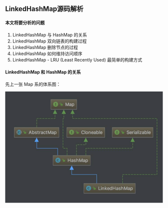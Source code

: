 ## LinkedHashMap源码解析
#### 本文将要分析的问题
1. LinkedHashMap 与 HashMap 的关系
2. LinkedHashMap 双向链表的构建过程
3. LinkedHashMap 删除节点的过程
4. LinkedHashMap 如何维持访问顺序
5. LinkedHashMap - LRU (Least Recently Used) 最简单的构建方式

#### LinkedHashMap 和 HashMap 的关系
先上一张 Map 系的体系图：

![Map体系图](https://github.com/ZLOVE320483/DayDayUp/blob/main/pic/linkedhashmap1.png)
